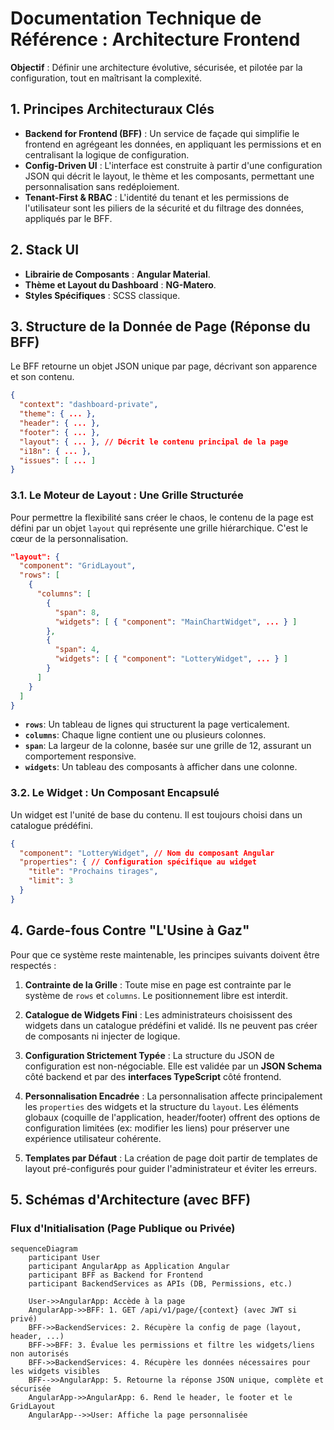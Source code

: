 # Documentation Technique de Référence : Architecture Frontend

**Objectif** : Définir une architecture évolutive, sécurisée, et pilotée par la configuration, tout en maîtrisant la complexité.

## 1. Principes Architecturaux Clés

- **Backend for Frontend (BFF)** : Un service de façade qui simplifie le frontend en agrégeant les données, en appliquant les permissions et en centralisant la logique de configuration.
- **Config-Driven UI** : L'interface est construite à partir d'une configuration JSON qui décrit le layout, le thème et les composants, permettant une personnalisation sans redéploiement.
- **Tenant-First & RBAC** : L'identité du tenant et les permissions de l'utilisateur sont les piliers de la sécurité et du filtrage des données, appliqués par le BFF.

## 2. Stack UI

- **Librairie de Composants** : **Angular Material**.
- **Thème et Layout du Dashboard** : **NG-Matero**.
- **Styles Spécifiques** : SCSS classique.

## 3. Structure de la Donnée de Page (Réponse du BFF)

Le BFF retourne un objet JSON unique par page, décrivant son apparence et son contenu.

```json
{
  "context": "dashboard-private",
  "theme": { ... },
  "header": { ... },
  "footer": { ... },
  "layout": { ... }, // Décrit le contenu principal de la page
  "i18n": { ... },
  "issues": [ ... ]
}
```

### 3.1. Le Moteur de Layout : Une Grille Structurée

Pour permettre la flexibilité sans créer le chaos, le contenu de la page est défini par un objet `layout` qui représente une grille hiérarchique. C'est le cœur de la personnalisation.

```json
"layout": {
  "component": "GridLayout",
  "rows": [
    {
      "columns": [
        {
          "span": 8,
          "widgets": [ { "component": "MainChartWidget", ... } ]
        },
        {
          "span": 4,
          "widgets": [ { "component": "LotteryWidget", ... } ]
        }
      ]
    }
  ]
}
```

- **`rows`**: Un tableau de lignes qui structurent la page verticalement.
- **`columns`**: Chaque ligne contient une ou plusieurs colonnes.
- **`span`**: La largeur de la colonne, basée sur une grille de 12, assurant un comportement responsive.
- **`widgets`**: Un tableau des composants à afficher dans une colonne.

### 3.2. Le Widget : Un Composant Encapsulé

Un widget est l'unité de base du contenu. Il est toujours choisi dans un catalogue prédéfini.

```json
{
  "component": "LotteryWidget", // Nom du composant Angular
  "properties": { // Configuration spécifique au widget
    "title": "Prochains tirages",
    "limit": 3
  }
}
```

## 4. Garde-fous Contre "L'Usine à Gaz"

Pour que ce système reste maintenable, les principes suivants doivent être respectés :

1.  **Contrainte de la Grille** : Toute mise en page est contrainte par le système de `rows` et `columns`. Le positionnement libre est interdit.

2.  **Catalogue de Widgets Fini** : Les administrateurs choisissent des widgets dans un catalogue prédéfini et validé. Ils ne peuvent pas créer de composants ni injecter de logique.

3.  **Configuration Strictement Typée** : La structure du JSON de configuration est non-négociable. Elle est validée par un **JSON Schema** côté backend et par des **interfaces TypeScript** côté frontend.

4.  **Personnalisation Encadrée** : La personnalisation affecte principalement les `properties` des widgets et la structure du `layout`. Les éléments globaux (coquille de l'application, header/footer) offrent des options de configuration limitées (ex: modifier les liens) pour préserver une expérience utilisateur cohérente.

5.  **Templates par Défaut** : La création de page doit partir de templates de layout pré-configurés pour guider l'administrateur et éviter les erreurs.

## 5. Schémas d'Architecture (avec BFF)

### Flux d'Initialisation (Page Publique ou Privée)

```mermaid
sequenceDiagram
    participant User
    participant AngularApp as Application Angular
    participant BFF as Backend for Frontend
    participant BackendServices as APIs (DB, Permissions, etc.)

    User->>AngularApp: Accède à la page
    AngularApp->>BFF: 1. GET /api/v1/page/{context} (avec JWT si privé)
    BFF->>BackendServices: 2. Récupère la config de page (layout, header, ...)
    BFF->>BFF: 3. Évalue les permissions et filtre les widgets/liens non autorisés
    BFF->>BackendServices: 4. Récupère les données nécessaires pour les widgets visibles
    BFF-->>AngularApp: 5. Retourne la réponse JSON unique, complète et sécurisée
    AngularApp->>AngularApp: 6. Rend le header, le footer et le GridLayout
    AngularApp-->>User: Affiche la page personnalisée
```
